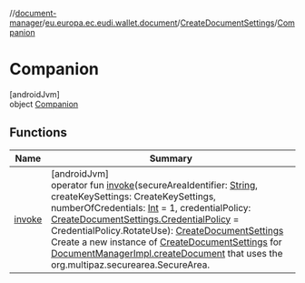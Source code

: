 //[document-manager](../../../../index.md)/[eu.europa.ec.eudi.wallet.document](../../index.md)/[CreateDocumentSettings](../index.md)/[Companion](index.md)

# Companion

[androidJvm]\
object [Companion](index.md)

## Functions

| Name                | Summary                                                                                                                                                                                                                                                                                                                                                                                                                                                                                                                                                                                                                                                                                                        |
|---------------------|----------------------------------------------------------------------------------------------------------------------------------------------------------------------------------------------------------------------------------------------------------------------------------------------------------------------------------------------------------------------------------------------------------------------------------------------------------------------------------------------------------------------------------------------------------------------------------------------------------------------------------------------------------------------------------------------------------------|
| [invoke](invoke.md) | [androidJvm]<br>operator fun [invoke](invoke.md)(secureAreaIdentifier: [String](https://kotlinlang.org/api/latest/jvm/stdlib/kotlin-stdlib/kotlin/-string/index.html), createKeySettings: CreateKeySettings, numberOfCredentials: [Int](https://kotlinlang.org/api/latest/jvm/stdlib/kotlin-stdlib/kotlin/-int/index.html) = 1, credentialPolicy: [CreateDocumentSettings.CredentialPolicy](../-credential-policy/index.md) = CredentialPolicy.RotateUse): [CreateDocumentSettings](../index.md)<br>Create a new instance of [CreateDocumentSettings](../index.md) for [DocumentManagerImpl.createDocument](../../-document-manager-impl/create-document.md) that uses the org.multipaz.securearea.SecureArea. |
